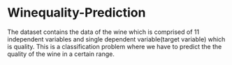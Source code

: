 # Winequality-Prediction
The dataset contains the data of the wine which is comprised of 11 independent variables and single dependent variable(target variable) which is quality. This is a classification problem where we have to predict the the quality of the wine in a certain range.
